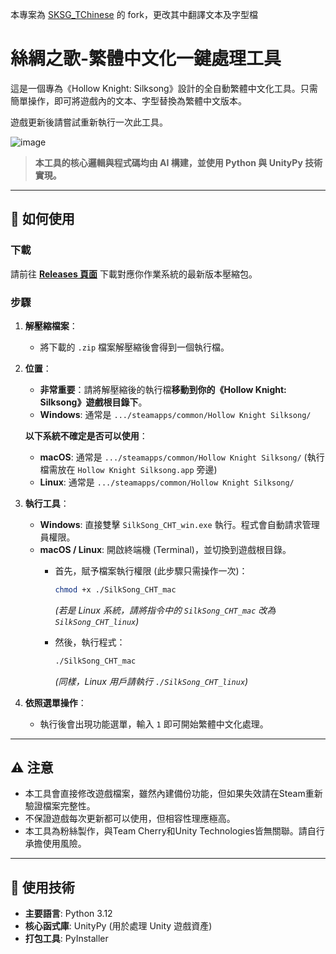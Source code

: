 本專案為 [SKSG_TChinese](https://github.com/tents89/SKSG_TChinese) 的 fork，更改其中翻譯文本及字型檔

# 絲綢之歌-繁體中文化一鍵處理工具

這是一個專為《Hollow Knight: Silksong》設計的全自動繁體中文化工具。只需簡單操作，即可將遊戲內的文本、字型替換為繁體中文版本。

遊戲更新後請嘗試重新執行一次此工具。

![image](https://github.com/tents89/SKSO_TChinese/blob/main/Tool.png)
> **本工具的核心邏輯與程式碼均由 AI 構建，並使用 Python 與 UnityPy 技術實現。**

---

## 🚀 如何使用

### 下載

請前往 **[Releases 頁面](https://github.com/tents89/SKSO_TChinese/releases)** 下載對應你作業系統的最新版本壓縮包。

### 步驟

1.  **解壓縮檔案**：
    * 將下載的 `.zip` 檔案解壓縮後會得到一個執行檔。

2.  **位置**：
    * **非常重要**：請將解壓縮後的執行檔**移動到你的《Hollow Knight: Silksong》遊戲根目錄下**。
    * **Windows**: 通常是 `.../steamapps/common/Hollow Knight Silksong/`
  
    **以下系統不確定是否可以使用**：
    * **macOS**: 通常是 `.../steamapps/common/Hollow Knight Silksong/` (執行檔需放在 `Hollow Knight Silksong.app` 旁邊)
    * **Linux**: 通常是 `.../steamapps/common/Hollow Knight Silksong/`

3.  **執行工具**：
    * **Windows**: 直接雙擊 `SilkSong_CHT_win.exe` 執行。程式會自動請求管理員權限。
    * **macOS / Linux**: 開啟終端機 (Terminal)，並切換到遊戲根目錄。
        * 首先，賦予檔案執行權限 (此步驟只需操作一次)：
            ```bash
            chmod +x ./SilkSong_CHT_mac
            ```
            *(若是 Linux 系統，請將指令中的 `SilkSong_CHT_mac` 改為 `SilkSong_CHT_linux`)*

        * 然後，執行程式：
            ```bash
            ./SilkSong_CHT_mac
            ```
            *(同樣，Linux 用戶請執行 `./SilkSong_CHT_linux`)*

5.  **依照選單操作**：
    * 執行後會出現功能選單，輸入 `1` 即可開始繁體中文化處理。

---

## ⚠️ 注意

* 本工具會直接修改遊戲檔案，雖然內建備份功能，但如果失效請在Steam重新驗證檔案完整性。
* 不保證遊戲每次更新都可以使用，但相容性理應極高。
* 本工具為粉絲製作，與Team Cherry和Unity Technologies皆無關聯。請自行承擔使用風險。

---

## 🔧 使用技術

* **主要語言**: Python 3.12
* **核心函式庫**: UnityPy (用於處理 Unity 遊戲資產)
* **打包工具**: PyInstaller

